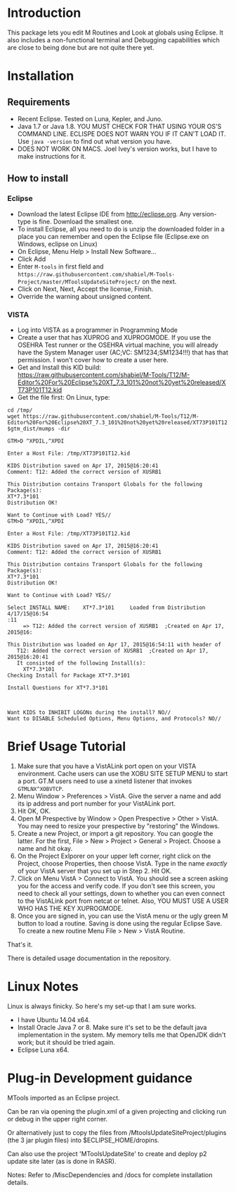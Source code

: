 # Introduction
This package lets you edit M Routines and Look at globals using Eclipse. It also includes a non-functional terminal and Debugging capabilities which are close to being done but are not quite there yet.

# Installation
## Requirements
 - Recent Eclipse. Tested on Luna, Kepler, and Juno.
 - Java 1.7 or Java 1.8. YOU MUST CHECK FOR THAT USING YOUR OS'S COMMAND LINE.
 ECLISPE DOES NOT WARN YOU IF IT CAN'T LOAD IT. Use `java -version` to find out
 what version you have.
 - DOES NOT WORK ON MACS. Joel Ivey's version works, but I have to make
   instructions for it.

## How to install
### Eclipse
 - Download the latest Eclipse IDE from http://eclipse.org. Any version-type is
   fine. Download the smallest one.
 - To install Eclipse, all you need to do is unzip the downloaded folder in a
   place you can remember and open the Eclipse file (Eclipse.exe on Windows,
   eclipse on Linux)
 - On Eclipse, Menu Help > Install New Software...
 - Click Add
 - Enter `M-tools` in first field and `https://raw.githubusercontent.com/shabiel/M-Tools-Project/master/MToolsUpdateSiteProject/` on the next.
 - Click on Next, Next, Accept the license, Finish.
 - Override the warning about unsigned content.

### VISTA
 - Log into VISTA as a programmer in Programming Mode
 - Create a user that has XUPROG and XUPROGMODE. If you use the OSEHRA Test
 runner or the OSEHRA virtual machine, you will already have the System Manager
 user (AC;VC: SM1234;SM1234!!!) that has that permission. I won't cover how to
 create a user here.
 - Get and Install this KID build: https://raw.githubusercontent.com/shabiel/M-Tools/T12/M-Editor%20For%20Eclipse%20XT_7.3_101%20not%20yet%20released/XT73P101T12.kid
 - Get the file first: On Linux, type:
 ```
 cd /tmp/
 wget https://raw.githubusercontent.com/shabiel/M-Tools/T12/M-Editor%20For%20Eclipse%20XT_7.3_101%20not%20yet%20released/XT73P101T12.kid
 $gtm_dist/mumps -dir

 GTM>D ^XPDIL,^XPDI

 Enter a Host File: /tmp/XT73P101T12.kid

 KIDS Distribution saved on Apr 17, 2015@16:20:41
 Comment: T12: Added the correct version of XUSRB1

 This Distribution contains Transport Globals for the following Package(s):
 XT*7.3*101
 Distribution OK!

 Want to Continue with Load? YES//
 GTM>D ^XPDIL,^XPDI

 Enter a Host File: /tmp/XT73P101T12.kid

 KIDS Distribution saved on Apr 17, 2015@16:20:41
 Comment: T12: Added the correct version of XUSRB1

 This Distribution contains Transport Globals for the following Package(s):
 XT*7.3*101
 Distribution OK!

 Want to Continue with Load? YES//

 Select INSTALL NAME:    XT*7.3*101     Loaded from Distribution    4/17/15@16:54
 :11
      => T12: Added the correct version of XUSRB1  ;Created on Apr 17, 2015@16:
 
 This Distribution was loaded on Apr 17, 2015@16:54:11 with header of 
    T12: Added the correct version of XUSRB1  ;Created on Apr 17, 2015@16:20:41
    It consisted of the following Install(s):
      XT*7.3*101
 Checking Install for Package XT*7.3*101
 
 Install Questions for XT*7.3*101
 
 
 
 Want KIDS to INHIBIT LOGONs during the install? NO// 
 Want to DISABLE Scheduled Options, Menu Options, and Protocols? NO// 
```

 
# Brief Usage Tutorial
 1. Make sure that you have a VistALink port open on your VISTA environment. Cache users can use the XOBU SITE SETUP MENU to start a port. GT.M users need to use a xinetd listener that invokes `GTMLNX^XOBVTCP`.
 2. Menu Window > Preferences > VistA. Give the server a name and add its ip address and port number for your VistALink port.
 3. Hit OK, OK.
 4. Open M Prespective by Window > Open Prespective > Other > VistA. You may need to resize your prespective by "restoring" the Windows.
 5. Create a new Project, or import a git repository. You can google the latter. For the first, File > New > Project > General > Project. Choose a name and hit okay. 
 6. On the Project Exlporer on your upper left corner, right click on the Project, choose Properties, then choose VistA. Type in the name *exactly* of your VistA server that you set up in Step 2. Hit OK.
 7. Click on Menu VistA > Connect to VistA. You should see a screen asking you for the access and verify code. If you don't see this screen, you need to check all your settings, down to whether you can even connect to the VistALink port from netcat or telnet. Also, YOU MUST USE A USER WHO HAS THE KEY XUPROGMODE.
 8. Once you are signed in, you can use the VistA menu or the ugly green M button to load a routine. Saving is done using the regular Eclipse Save. To create a new routine Menu File > New > VistA Routine.
 
 That's it.
 
 There is detailed usage documentation in the repository.

# Linux Notes
Linux is always finicky. So here's my set-up that I am sure works.

 - I have Ubuntu 14.04 x64.
 - Install Oracle Java 7 or 8. Make sure it's set to be the default java
   implementation in the system. My memory tells me that OpenJDK didn't work; but
   it should be tried again.
 - Eclipse Luna x64.

# Plug-in Development guidance

MTools imported as an Eclipse project.

Can be ran via opening the plugin.xml of a given projecting and clicking run or debug in the upper right corner.

Or alternatively just to copy the files from /MtoolsUpdateSiteProject/plugins (the 3 jar plugin files) into $ECLIPSE_HOME/dropins.

Can also use the project 'MToolsUpdateSite' to create and deploy p2 update site later (as is done in RASR).


Notes:
Refer to /MiscDependencies and /docs for complete installation details.

